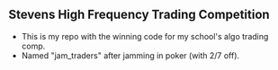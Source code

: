 ## Stevens High Frequency Trading Competition

- This is my repo with the winning code for my school's algo trading comp.
- Named "jam_traders" after jamming in poker (with 2/7 off).

